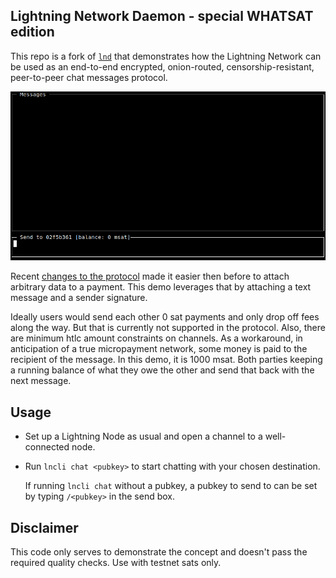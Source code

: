 ## Lightning Network Daemon - special WHATSAT edition

This repo is a fork of [`lnd`](https://github.com/lightningnetwork/lnd) that demonstrates how the Lightning Network
can be used as an end-to-end encrypted, onion-routed, censorship-resistant, peer-to-peer chat messages protocol.

<img src="whatsat.gif" alt="screencast" width="880" />

Recent [changes to the protocol](https://github.com/lightningnetwork/lightning-rfc/pull/619) made it easier then before to attach arbitrary data to a payment. This demo leverages that by attaching a text message and a sender signature.

Ideally users would send each other 0 sat payments and only drop off fees along the way. But that is currently not supported in the protocol. Also, there are minimum htlc amount constraints on channels. As a workaround, in anticipation of a true micropayment network, some money is paid to the recipient of the message. In this demo, it is 1000 msat. Both parties keeping a running balance of what they owe the other and send that back with the next message.

## Usage

* Set up a Lightning Node as usual and open a channel to a well-connected node.

* Run `lncli chat <pubkey>` to start chatting with your chosen destination.

  If running `lncli chat` without a pubkey, a pubkey to send to can be set by typing `/<pubkey>` in the send box.

## Disclaimer

This code only serves to demonstrate the concept and doesn't pass the required quality checks. Use with testnet sats only.